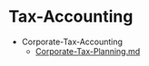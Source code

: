 
# Tax-Accounting

- Corporate-Tax-Accounting
  - [Corporate-Tax-Planning.md](./Corporate-Tax-Planning.md)
